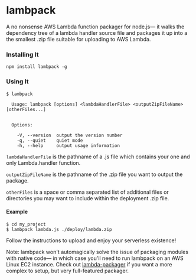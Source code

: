 # lambpack

A no nonsense AWS Lambda function packager for node.js— it walks the dependency tree of a lambda handler source file and packages it up into a the smallest .zip file suitable for uploading to AWS Lambda.

### Installing It

`npm install lambpack -g`

### Using It
```
$ lambpack

  Usage: lambpack [options] <lambdaHandlerFile> <outputZipFileName> [otherFiles...]


  Options:

    -V, --version  output the version number
    -q, --quiet    quiet mode
    -h, --help     output usage information

```

`lambdaHandlerFile` is the pathname of a .js file which contains your one and only Lambda.handler function.

`outputZipFileName` is the pathname of the .zip file you want to output the package.

`otherFiles` is a space or comma separated list of additional files or directories you may want to include within the deployment .zip file.

#### Example

```
$ cd my_project
$ lambpack lambda.js ./deploy/lambda.zip
```

Follow the instructions to upload and enjoy your serverless existence!

Note: lambpack won't automagically solve the issue of packaging modules with native code— in which case you'll need to run lambpack on an AWS Linux EC2 instance. Check out [lambda-packager](https://www.npmjs.com/package/lambda-packager) if you want a more complex to setup, but very full-featured packager. 